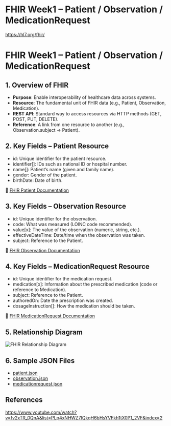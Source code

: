 # FHIR Week1 – Patient / Observation / MedicationRequest

https://hl7.org/fhir/

# FHIR Week1 – Patient / Observation / MedicationRequest

## 1. Overview of FHIR
- **Purpose**: Enable interoperability of healthcare data across systems.
- **Resource**: The fundamental unit of FHIR data (e.g., Patient, Observation, Medication).
- **REST API**: Standard way to access resources via HTTP methods (GET, POST, PUT, DELETE).
- **Reference**: A link from one resource to another (e.g., Observation.subject → Patient).

## 2. Key Fields – Patient Resource
- id: Unique identifier for the patient resource.
- identifier[]: IDs such as national ID or hospital number.
- name[]: Patient’s name (given and family name).
- gender: Gender of the patient.
- birthDate: Date of birth.

📄 [FHIR Patient Documentation](https://hl7.org/fhir/patient.html)

## 3. Key Fields – Observation Resource
- id: Unique identifier for the observation.
- code: What was measured (LOINC code recommended).
- value[x]: The value of the observation (numeric, string, etc.).
- effectiveDateTime: Date/time when the observation was taken.
- subject: Reference to the Patient.

📄 [FHIR Observation Documentation](https://hl7.org/fhir/observation.html)

## 4. Key Fields – MedicationRequest Resource
- id: Unique identifier for the medication request.
- medication[x]: Information about the prescribed medication (code or reference to Medication).
- subject: Reference to the Patient.
- authoredOn: Date the prescription was created.
- dosageInstruction[]: How the medication should be taken.

📄 [FHIR MedicationRequest Documentation](https://hl7.org/fhir/medicationrequest.html)

## 5. Relationship Diagram

![FHIR Relationship Diagram](fhir_diagram.png)

## 6. Sample JSON Files
- [patient.json](patient.json)
- [observation.json](observation.json)
- [medicationrequest.json](medicationrequest.json)


## References
https://www.youtube.com/watch?v=fv2xTR_0QnA&list=PLp4xNHWZ7IQkqH6bHsYVFkh1tX0P1_2VF&index=2
